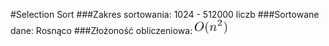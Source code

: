 #Selection Sort
###Zakres sortowania:
1024 - 512000 liczb
###Sortowane dane:
Rosnąco
###Złożoność obliczeniowa:
<img src = "../../images/zlozonoscn2.png" alt = "" width="10%">
